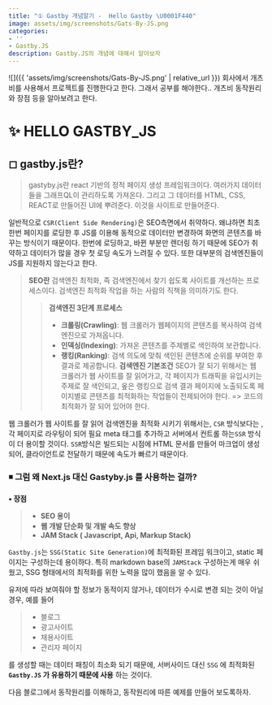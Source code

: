 ```yaml
---
title: "① Gastby 개념알기 -  Hello Gastby \U0001F440"
image: assets/img/screenshots/Gats-By-JS.png
categories:
- ''
- Gastby.JS
description: Gastby.JS의 개념에 대해서 알아보자
---
```


![]({{ 'assets/img/screenshots/Gats-By-JS.png' | relative_url }})
회사에서 개츠비를 사용해서 프로젝트를 진행한다고 한다. 그래서 공부를 해야한다.. 개츠비 동작원리와 장점 등을 알아보려고 한다. 

# ✨ HELLO GASTBY_JS
## ◻ gastby.js란?
> gastyby.js란 react 기반의 정적 페이지 생성 프레임워크이다.  여러가지 데이터들을 그래프QL이 관리하도록 가져온다. 
> 그리고 그 데이터를 HTML, CSS, REACT로 만들어진 UI에 뿌려준다. 이것을 사이트로 만들어준다. 

일반적으로 `CSR(Client Side Rendering)`은 SEO측면에서 취약하다. 왜냐하면 최초 한번 페이지를 로딩한 후 JS를 이용해 동적으로 데이터만 변경하여 화면의 콘텐츠를 바꾸는 방식이기 때문이다.  한번에 로딩하고, 바뀐 부분만 렌더링 하기 때문에 SEO가 취약하고 데이터가 많을 경우 첫 로딩 속도가 느려질 수 있다.
또한 대부분의 검색엔진들이 JS를 지원하지 않는다고 한다.

> **SEO란**
> 검색엔진 최적화, 즉 검색엔진에서 찾기 쉽도록 사이트를 개선하는 프로세스이다. 검색엔진 최적화 작업을 하는 사람의 직책을 의미하기도 한다.
>> **검색엔진 3단계 프로세스**
>> -  **크롤링(Crawling)**: 웹 크롤러가 웹페이지의 콘텐츠를 복사하여 검색엔진으로 가져옵니다.  
>>-  **인덱싱(Indexing)**: 가져온 콘텐츠를 주제별로 색인하여 보관합니다. 
>>-  **랭킹(Ranking)**: 검색 의도에 맞춰 색인된 콘텐츠에 순위를 부여한 후 결과로 제공합니다. 
>> **검색엔진 기본조건**
>> SEO가 잘 되기 위해서는 웹 크롤러가 웹 사이트를 잘 읽어가고, 각 페이지가 트래픽을 유입시키는 주제로 잘 색인되고, 옾은 랭킹으로 검색 결과 페이지에 노출되도록  페이지별로 콘텐츠를 최적화하는 작업들이 전제되어야 한다. => 코드의 최적화가 잘 되어 있어야 한다.

웹 크롤러가 웹 사이트를 잘 읽어 검색엔진을 최적화 시키기 위해서는,  `CSR` 방식보다는 , 각 페이지로 라우팅이 되어 필요 meta 태그를 추가하고 서버에서 컨트롤 하는`SSR` 방식이 더 용이할 것이다.  `SSR`방식은 빌드되는 시점에 HTML 문서를 만들어 마크업이 생성되어,  클라이언트로 전달하기 때문에 속도가 빠르기 때문이다. 


### ◾ 그럼 왜 Next.js 대신 Gastyby.js 를 사용하는 걸까?

**▪ 장점**

> - **SEO 용이**  
>-  **웹 개발 단순화 및 개발 속도 향상**  
> - **JAM Stack ( Javascript, Api, Markup Stack)**  

`Gastby.js`는 `SSG(Static Site Generation)`에 최적화된 프레임 워크이고, static 페이지는 구성하는데 용이하다. 
특히 markdown base의 `JAMStack` 구성하는게 매우 쉬웠고, SSG 형태에서의 최적화를 위한 노력을 많이 했음을 알 수 있다.

유저에 따라 보여줘야 할 정보가 동적이지 않거나, 데이터가 수시로 변경 되는 것이 아닐 경우,  예를 들어 
> - 블로그
> - 광고사이트
> - 채용사이트
> - 관리자 페이지

를 생성할 때는 데이터 패칭이 최소화 되기 때문에, 서버사이드 대신 `SSG` 에 최적화된 **`Gastby.JS` 가 유용하기 때문에 사용** 하는 것이다.


다음 블로그에서 동작원리를 이해하고, 동작원리에 따른 예제를 만들어 보도록하자.
